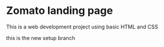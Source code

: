 # Zomato landing page 

This is a web development project using basic HTML and CSS

this is the new setup branch
